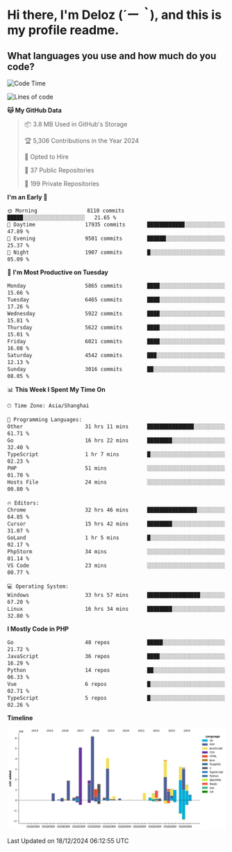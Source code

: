 # **Hi there, I'm Deloz (*´ー｀*), and this is my profile readme.**

## **What languages you use and how much do you code?**

<!--START_SECTION:waka-->
![Code Time](http://img.shields.io/badge/Code%20Time-5%2C301%20hrs%2016%20mins-blue)

![Lines of code](https://img.shields.io/badge/From%20Hello%20World%20I%27ve%20Written-42.5%20million%20lines%20of%20code-blue)

**🐱 My GitHub Data** 

> 📦 3.8 MB Used in GitHub's Storage 
 > 
> 🏆 5,306 Contributions in the Year 2024
 > 
> 💼 Opted to Hire
 > 
> 📜 37 Public Repositories 
 > 
> 🔑 199 Private Repositories 
 > 
**I'm an Early 🐤** 

```text
🌞 Morning                8110 commits        █████░░░░░░░░░░░░░░░░░░░░   21.65 % 
🌆 Daytime                17935 commits       ████████████░░░░░░░░░░░░░   47.89 % 
🌃 Evening                9501 commits        ██████░░░░░░░░░░░░░░░░░░░   25.37 % 
🌙 Night                  1907 commits        █░░░░░░░░░░░░░░░░░░░░░░░░   05.09 % 
```
📅 **I'm Most Productive on Tuesday** 

```text
Monday                   5865 commits        ████░░░░░░░░░░░░░░░░░░░░░   15.66 % 
Tuesday                  6465 commits        ████░░░░░░░░░░░░░░░░░░░░░   17.26 % 
Wednesday                5922 commits        ████░░░░░░░░░░░░░░░░░░░░░   15.81 % 
Thursday                 5622 commits        ████░░░░░░░░░░░░░░░░░░░░░   15.01 % 
Friday                   6021 commits        ████░░░░░░░░░░░░░░░░░░░░░   16.08 % 
Saturday                 4542 commits        ███░░░░░░░░░░░░░░░░░░░░░░   12.13 % 
Sunday                   3016 commits        ██░░░░░░░░░░░░░░░░░░░░░░░   08.05 % 
```


📊 **This Week I Spent My Time On** 

```text
🕑︎ Time Zone: Asia/Shanghai

💬 Programming Languages: 
Other                    31 hrs 11 mins      ███████████████░░░░░░░░░░   61.71 % 
Go                       16 hrs 22 mins      ████████░░░░░░░░░░░░░░░░░   32.40 % 
TypeScript               1 hr 7 mins         █░░░░░░░░░░░░░░░░░░░░░░░░   02.23 % 
PHP                      51 mins             ░░░░░░░░░░░░░░░░░░░░░░░░░   01.70 % 
Hosts File               24 mins             ░░░░░░░░░░░░░░░░░░░░░░░░░   00.80 % 

🔥 Editors: 
Chrome                   32 hrs 46 mins      ████████████████░░░░░░░░░   64.85 % 
Cursor                   15 hrs 42 mins      ████████░░░░░░░░░░░░░░░░░   31.07 % 
GoLand                   1 hr 5 mins         █░░░░░░░░░░░░░░░░░░░░░░░░   02.17 % 
PhpStorm                 34 mins             ░░░░░░░░░░░░░░░░░░░░░░░░░   01.14 % 
VS Code                  23 mins             ░░░░░░░░░░░░░░░░░░░░░░░░░   00.77 % 

💻 Operating System: 
Windows                  33 hrs 57 mins      █████████████████░░░░░░░░   67.20 % 
Linux                    16 hrs 34 mins      ████████░░░░░░░░░░░░░░░░░   32.80 % 
```

**I Mostly Code in PHP** 

```text
Go                       48 repos            █████░░░░░░░░░░░░░░░░░░░░   21.72 % 
JavaScript               36 repos            ████░░░░░░░░░░░░░░░░░░░░░   16.29 % 
Python                   14 repos            ██░░░░░░░░░░░░░░░░░░░░░░░   06.33 % 
Vue                      6 repos             █░░░░░░░░░░░░░░░░░░░░░░░░   02.71 % 
TypeScript               5 repos             █░░░░░░░░░░░░░░░░░░░░░░░░   02.26 % 
```



**Timeline**

![Lines of Code chart](https://raw.githubusercontent.com/deloz/deloz/main/assets/bar_graph.png)


 Last Updated on 18/12/2024 06:12:55 UTC
<!--END_SECTION:waka-->
